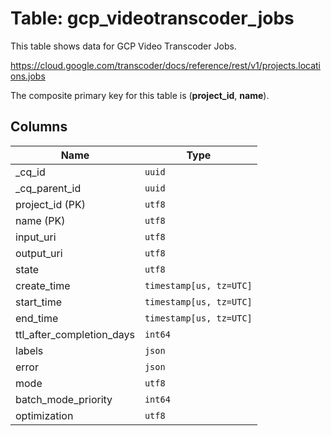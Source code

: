# Table: gcp_videotranscoder_jobs

This table shows data for GCP Video Transcoder Jobs.

https://cloud.google.com/transcoder/docs/reference/rest/v1/projects.locations.jobs

The composite primary key for this table is (**project_id**, **name**).

## Columns

| Name          | Type          |
| ------------- | ------------- |
|_cq_id|`uuid`|
|_cq_parent_id|`uuid`|
|project_id (PK)|`utf8`|
|name (PK)|`utf8`|
|input_uri|`utf8`|
|output_uri|`utf8`|
|state|`utf8`|
|create_time|`timestamp[us, tz=UTC]`|
|start_time|`timestamp[us, tz=UTC]`|
|end_time|`timestamp[us, tz=UTC]`|
|ttl_after_completion_days|`int64`|
|labels|`json`|
|error|`json`|
|mode|`utf8`|
|batch_mode_priority|`int64`|
|optimization|`utf8`|
